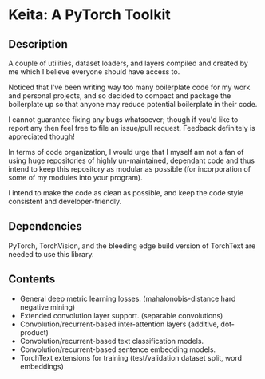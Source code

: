 # Keita: A PyTorch Toolkit

## Description

A couple of utilities, dataset loaders, and layers compiled and created by me which I believe everyone should have access to.

Noticed that I've been writing way too many boilerplate code for my work and personal projects, and so decided to compact and package the boilerplate up so that anyone may reduce potential boilerplate in their code.

I cannot guarantee fixing any bugs whatsoever; though if you'd like to report any then feel free to file an issue/pull request. Feedback definitely is appreciated though!

In terms of code organization, I would urge that I myself am not a fan of using huge repositories of highly un-maintained, dependant code and thus intend to keep this repository as modular as possible (for incorporation of some of my modules into your program).

I intend to make the code as clean as possible, and keep the code style consistent and developer-friendly.

## Dependencies

PyTorch, TorchVision, and the bleeding edge build version of TorchText are needed to use this library.

## Contents

- General deep metric learning losses. (mahalonobis-distance hard negative mining)
- Extended convolution layer support. (separable convolutions)
- Convolution/recurrent-based inter-attention layers (additive, dot-product)
- Convolution/recurrent-based text classification models.
- Convolution/recurrent-based sentence embedding models.
- TorchText extensions for training (test/validation dataset split, word embeddings)